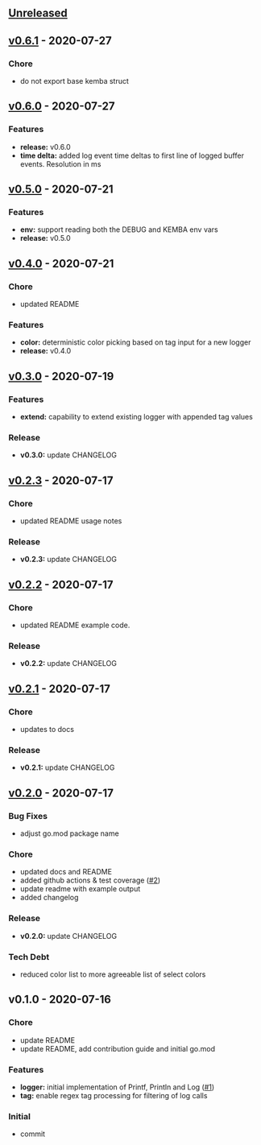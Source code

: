 <a name="unreleased"></a>
## [Unreleased]


<a name="v0.6.1"></a>
## [v0.6.1] - 2020-07-27
### Chore
- do not export base kemba struct


<a name="v0.6.0"></a>
## [v0.6.0] - 2020-07-27
### Features
- **release:** v0.6.0
- **time delta:** added log event time deltas to first line of logged buffer events. Resolution in ms


<a name="v0.5.0"></a>
## [v0.5.0] - 2020-07-21
### Features
- **env:** support reading both the DEBUG and KEMBA env vars
- **release:** v0.5.0


<a name="v0.4.0"></a>
## [v0.4.0] - 2020-07-21
### Chore
- updated README

### Features
- **color:** deterministic color picking based on tag input for a new logger
- **release:** v0.4.0


<a name="v0.3.0"></a>
## [v0.3.0] - 2020-07-19
### Features
- **extend:** capability to extend existing logger with appended tag values

### Release
- **v0.3.0:** update CHANGELOG


<a name="v0.2.3"></a>
## [v0.2.3] - 2020-07-17
### Chore
- updated README usage notes

### Release
- **v0.2.3:** update CHANGELOG


<a name="v0.2.2"></a>
## [v0.2.2] - 2020-07-17
### Chore
- updated README example code.

### Release
- **v0.2.2:** update CHANGELOG


<a name="v0.2.1"></a>
## [v0.2.1] - 2020-07-17
### Chore
- updates to docs

### Release
- **v0.2.1:** update CHANGELOG


<a name="v0.2.0"></a>
## [v0.2.0] - 2020-07-17
### Bug Fixes
- adjust go.mod package name

### Chore
- updated docs and README
- added github actions & test coverage ([#2](https://github.com/clok/kemba/issues/2))
- update readme with example output
- added changelog

### Release
- **v0.2.0:** update CHANGELOG

### Tech Debt
- reduced color list to more agreeable list of select colors


<a name="v0.1.0"></a>
## v0.1.0 - 2020-07-16
### Chore
- update README
- update README, add contribution guide and initial go.mod

### Features
- **logger:** initial implementation of Printf, Println and Log ([#1](https://github.com/clok/kemba/issues/1))
- **tag:** enable regex tag processing for filtering of log calls

### Initial
- commit


[Unreleased]: https://github.com/clok/kemba/compare/v0.6.1...HEAD
[v0.6.1]: https://github.com/clok/kemba/compare/v0.6.0...v0.6.1
[v0.6.0]: https://github.com/clok/kemba/compare/v0.5.0...v0.6.0
[v0.5.0]: https://github.com/clok/kemba/compare/v0.4.0...v0.5.0
[v0.4.0]: https://github.com/clok/kemba/compare/v0.3.0...v0.4.0
[v0.3.0]: https://github.com/clok/kemba/compare/v0.2.3...v0.3.0
[v0.2.3]: https://github.com/clok/kemba/compare/v0.2.2...v0.2.3
[v0.2.2]: https://github.com/clok/kemba/compare/v0.2.1...v0.2.2
[v0.2.1]: https://github.com/clok/kemba/compare/v0.2.0...v0.2.1
[v0.2.0]: https://github.com/clok/kemba/compare/v0.1.0...v0.2.0
